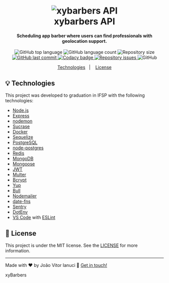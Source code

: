 <h1 align="center">
    <img alt="xybarbers API" src="https://i.imgur.com/VgcgK23.png" />
    <br>
    xybarbers API
</h1>

<h4 align="center">
  Scheduling app barber where users can find professionals with geolocation support.
</h4>
<p align="center">
    
  <img alt="GitHub top language" src="https://img.shields.io/github/languages/top/joaoianuci/xybarbers-node.svg">
  
  <img alt="GitHub language count" src="https://img.shields.io/github/languages/count/joaoianuci/xybarbers-node.svg">
    
  <img alt="Repository size" src="https://img.shields.io/github/repo-size/joaoianuci/xybarbers-node.svg">
  <a href="https://github.com/joaoianuci/xybarbers-node/commits/master">
    <img alt="GitHub last commit" src="https://img.shields.io/github/last-commit/joaoianuci/xybarbers-node.svg">
  </a>
  
  <a href="https://app.codacy.com/gh/xybarbers/xybarbers-node?utm_source=github.com&utm_medium=referral&utm_content=xybarbers/xybarbers-node&utm_campaign=Badge_Grade_Dashboard">
   <img alt="Codacy badge" src="https://api.codacy.com/project/badge/Grade/214a062e26734d3e80931b211c9d582f">
  </a>
  
  <a href="https://github.com/joaoianuci/xybarbers-node/issues">
    <img alt="Repository issues" src="https://img.shields.io/github/issues/joaoianuci/xybarbers-node.svg">
  </a>
  
  <img alt="GitHub" src="https://img.shields.io/github/license/joaoianuci/xybarbers-node.svg">   
</p>
<p align="center">
  <a href="#rocket-technologies">Technologies</a>&nbsp;&nbsp;&nbsp;|&nbsp;&nbsp;&nbsp;
  <a href="#memo-license">License</a>
</p>

## :bulb: Technologies

This project was developed to graduation in IFSP with the following technologies:

-   [Node.js][nodejs]
-   [Express](https://expressjs.com/)
-   [nodemon](https://nodemon.io/)
-   [Sucrase](https://github.com/alangpierce/sucrase)
-   [Docker](https://www.docker.com/docker-community)
-   [Sequelize](http://docs.sequelizejs.com/)
-   [PostgreSQL](https://www.postgresql.org/)
-   [node-postgres](https://www.npmjs.com/package/pg)
-   [Redis](https://redis.io/)
-   [MongoDB](https://www.mongodb.com/)
-   [Mongoose](https://mongoosejs.com/)
-   [JWT](https://jwt.io/)
-   [Multer](https://github.com/expressjs/multer)
-   [Bcrypt](https://www.npmjs.com/package/bcrypt)
-   [Yup](https://www.npmjs.com/package/yup)
-   [Bull](https://www.npmjs.com/package/bull)
-   [Nodemailer](https://nodemailer.com/about/)
-   [date-fns](https://date-fns.org/)
-   [Sentry](https://sentry.io/)
-   [DotEnv](https://www.npmjs.com/package/dotenv)
-   [VS Code][vc] with [ESLint][vceslint]

## :memo: License

This project is under the MIT license. See the [LICENSE](https://github.com/joaoianuci/xybarbers-node/blob/master/LICENSE) for more information.

* * *

Made with ♥ by João Vitor Ianuci :wave: [Get in touch!](https://www.linkedin.com/in/joaoianuci/)

[nodejs]: https://nodejs.org/

[yarn]: https://yarnpkg.com/

[vc]: https://code.visualstudio.com/

[vceditconfig]: https://marketplace.visualstudio.com/items?itemName=EditorConfig.EditorConfig

[vceslint]: https://marketplace.visualstudio.com/items?itemName=dbaeumer.vscode-eslint

xyBarbers

